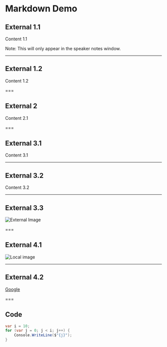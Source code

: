 # Markdown Demo

## External 1.1

Content 1.1

Note: This will only appear in the speaker notes window.

---

## External 1.2

Content 1.2

===

## External 2

Content 2.1

===

## External 3.1

Content 3.1

---

## External 3.2

Content 3.2

---

## External 3.3

![External Image](https://s3.amazonaws.com/static.slid.es/logo/v2/slides-symbol-512x512.png)

===

## External 4.1

![Local image](/local/examples/gopher.jpg)

---

## External 4.2

<a href="https://www.google.com">Google</a>

===

## Code

```csharp
var i = 10;
for (var j = 0; j < i; j++) {
    Console.WriteLine($"{j}");
}
```